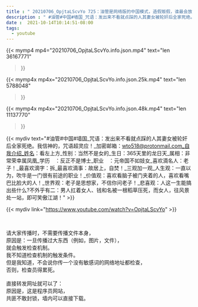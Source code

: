 ```yaml
---
title : " 20210706_OpjtaLScvYo 725：油管是网络版的中国模式，造假贩假，谁最会放卫星，谁就能成为福布斯富豪榜成员。 "
description : " #油管#中国#墙国_咒语：发出来不看就点踩的人其妻女被轮奸后全家死绝。我信神的，咒语超灵应！_加密邮箱：wto518@protonmail.com_自我介绍_姓名：看左上方_性别：当然不是女的_生日：365天里的龙日天_属相：非常荣幸属凤凰_学历　：反正不是博士_职业　：元帝国不如妓女_喜欢滴名人：老子！_最喜欢滴字：拆_最喜欢滴事：故居上，自焚！_三观加一观_人生观：一直以为，吹牛是一门很有前途的职业！_价值观：喜欢看脑子被门夹着的人，喜欢看嘴巴比脸大的人！_世界观：老子是思想家，不信你问老子！_悲喜观：人这一生能搞出些什么?不外乎有二：男人扛着女人、钱和名被一根稻草压死，而女人，往风景处一站，即可笑傲江湖！ "
date :  2021-10-14T10:14:51-08:00
tags:
  - youtube
---
```


{{< mymp4 mp4="20210706_OpjtaLScvYo.info.json.mp4" 
text="len 36167771"
>}}

{{< mymp4x  mp4x="20210706_OpjtaLScvYo.info.json.25k.mp4"
text="len 5788048"
>}}

{{< mymp4x  mp4x="20210706_OpjtaLScvYo.info.json.48k.mp4"
text="len 11137770"
>}}


{{< mydiv text="#油管#中国#墙国_咒语：发出来不看就点踩的人其妻女被轮奸后全家死绝。我信神的，咒语超灵应！_加密邮箱：wto518@protonmail.com_自我介绍_姓名：看左上方_性别：当然不是女的_生日：365天里的龙日天_属相：非常荣幸属凤凰_学历　：反正不是博士_职业　：元帝国不如妓女_喜欢滴名人：老子！_最喜欢滴字：拆_最喜欢滴事：故居上，自焚！_三观加一观_人生观：一直以为，吹牛是一门很有前途的职业！_价值观：喜欢看脑子被门夹着的人，喜欢看嘴巴比脸大的人！_世界观：老子是思想家，不信你问老子！_悲喜观：人这一生能搞出些什么?不外乎有二：男人扛着女人、钱和名被一根稻草压死，而女人，往风景处一站，即可笑傲江湖！" >}}
<br>

{{< mydiv link="https://www.youtube.com/watch?v=OpjtaLScvYo" >}}


<br>

请大家传播时，不需要传播文件本身，<br>
原因是：一旦传播过大东西（例如，图片，文件），<br>
就会触发检查机制。<br>
我不知道检查机制的触发条件。<br>
但是我知道，不会说你传一个没有敏感词的网络地址都检查，<br>
否则，检查员得累死。<br><br>
直接转发网址就可以了：<br>
原因是，这是程序员网站，<br>
共匪不敢封锁，墙内可以直接下载。


